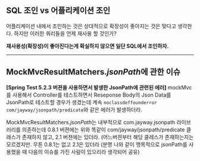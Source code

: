 ## SQL 조인 vs 어플리케이션 조인

어플리케이션 내에서 조인하는 것은 상대적으로 확장성이 좋아지는 것은 맞다고 생각한다. 하지만 이러한 쿼리들을 언제 재사용 할 것인가?

**재사용성(확장성)이 좋아진다는게 확실하지 않으면 일단 SQL에서 조인하자.**

---

## MockMvcResultMatchers.*jsonPath*에 관한 이슈

**[Spring Test 5.2.3 버젼을 사용하면서 발생한 JsonPath에 관련된 에러]**
mockMvc를 사용해서 Controller를 테스트하면서 Reseponse Body의 Json Data를 JsonPath로 테스트할 경우가 생겼는데 계속 `noclassdeffounderror com/jayway/jsonpath/predicate`와 같은 에러가 발생하더라.

MockMvcResultMatchers.*jsonPath*는 내부적으로 com.jayway.jsonpath 라이브러리를 의존하는데 0.8.1 버젼에는 위와 똑같이 com/jayway/jsonpath/predicate 클래스가 존재하지 않고, 2.1 버젼에는 있더라. (어느버젼부터 해당 클레스가 존재하는지는 모르겠지만. 무튼 0.8.1는 없고 2.1은 있더라 (분명 나와 같이 맹목적으로 jsonPath를 사용했을 때 다음의 이슈를 가진 사람이 있으리라 생각되어 공유)


